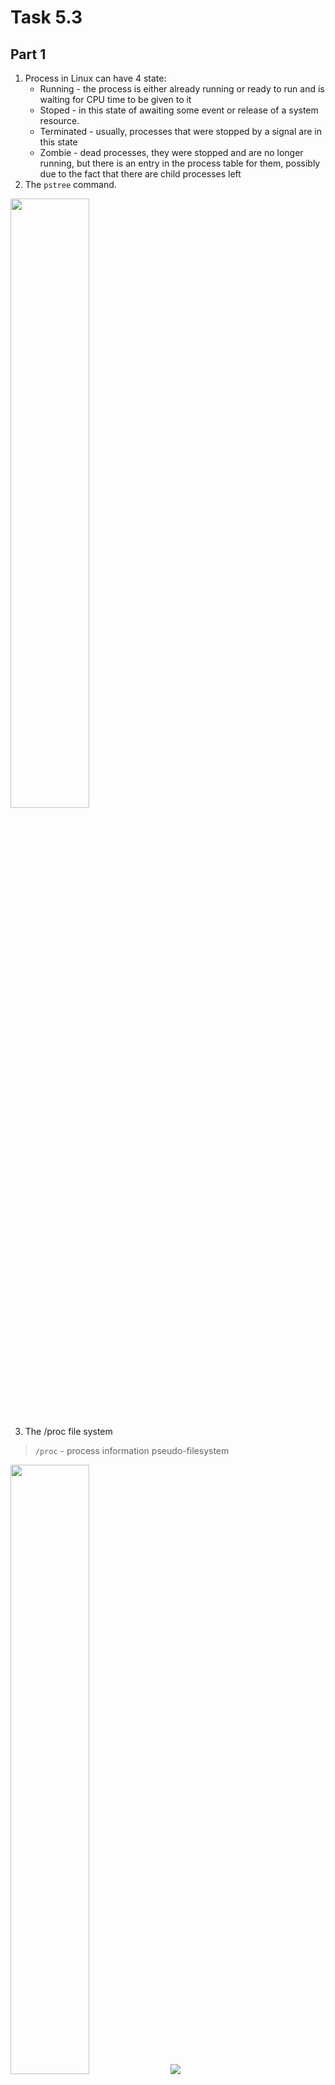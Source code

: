 # Task 5.3
## Part 1
1. Process in Linux can have 4 state:
    - Running - the process is either already running or ready to run and is waiting for CPU time to be given to it
    - Stoped - in this state of awaiting some event or release of a system resource.
    - Terminated - usually, processes that were stopped by a signal are in this state
    - Zombie - dead processes, they were stopped and are no longer running, but there is an entry in the process table for them, possibly due to the fact that there are child processes left
2. The `pstree` command. 

<img src="./screenshots/pstree.png" width="50%">

3. The /proc file system

> `/proc` - process information pseudo-filesystem


<img src="./screenshots/proc.png" width="50%">

<img src="./screenshots/proc_cmdline.png">

4. Information about processor

<img src="./screenshots/lscpu.png" width="50%">

5. The `ps` command information

<img src="./screenshots/ps_aux.png" width="50%">

6. Kernel and user process

> Kernel process have a PID from 1-999 and in ps information they display in `[]`

<img src="./screenshots/kernel_procces.png" width="50%">

> User process have a user and display like a commmon command

<img src="./screenshots/user_procces.png" >

7. List of process

<img src="./screenshots/stastus_proc.png" width="70%">

Status| Description
------|------------
R|running
D|waiting for writing
S|dont active
T|terminated
Z|zombie


8. Specific user process

<img src="./screenshots/vagrant_ps.png" width="80%">

9. Analyze tasks

<img src="./screenshots/vagrant_ps.png" width="80%">

> You can use ps with grep to filter and serching information

10. Top information display

<img src="./screenshots/top_with_filters.png" width="70%">

> Top dispay information about system workload  and information about processes

11. Top command user processes

<img src="./screenshots/top_user.png" width="80%">

12. Control top command

<img src="./screenshots/top_with_filters.png" width="50%">

> `top` allows to change priority of the process and kill the process.
> Also you can customize info using sort and filters

13. Sort content of the process by using %MEM

<img src="./screenshots/top_sort.png" width="80%">

14. `nice` and `renice` commands

<img src="./screenshots/renice_top_0.png" width="100%">

<img src="./screenshots/top_renice.png" width="1000%">

15. top change priority

<img src="./screenshots/nice_top.png" width="80%">

16. `kill` command 

<img src="./screenshots/kill_procces.png" width="700%">

> use `k` and set 6 or 9 signal 

Signal | Description
-------|-------------
1| Completion  
2| Interrupt
3| Quit
9| Kill
10| Bus error
11| Segmentation fault
15| Quit request
17| Stop
18| Stop signal sent from keyboard
19|Continue after stopping
28| Window change
30| User defined
31| User defined

17. `jobs` ,`fg` , `bg` and `nohup` commands

<img src="./screenshots/jobs_fg_bg.png" width="700%">

## Part 2

1. Use OpenSSH int the Windows 10

> to connect to the server use `ssh user@ip-adress -p 2222`

<img src="./screenshots/windows_open_ssh.png" width="50%">

> If you use pubkeyauthorization use ssh-agent service for seting private key

<img src="./screenshots/win_service_startup_type.png" width="50%">

> Add private key in ssh-agent base

<img src="./screenshots/add_private_ley.png" width="70%">
 
> Aslo can execute command and terminate session

<img src="./screenshots/ls%20from%20powershell.png" width="60%">

2. Set SSH on server

> configure sshd_config file for seting public key authorization and set 2222 port
and off PasswordAuthorization

<img src="./screenshots/sshd_config.png" width="70%">

<img src="./screenshots/disable_pasword.png">

> generate rsa keys 

<img src="./screenshots/key_gen_client.png" width="70%">

> copy rsa keys on a host 

<img src="./copy_id_rsa.png" width="50%">

> write rsa key in authorized_keys file

<img src="./screenshots/write_rsa.png" width="50%">

> connetcion by using putty

<img src="./screenshots/ubuntu_accsess.png" width="50%">

> connection by using openssh windows client

<img src="./screenshots/win_log_in.png" width="50%">

3. Keys for encryption SSH

> generate keys 

```
ssh-keygen -t rsa -b 2048
ssh-keygen -t edcsa -b 512
ssh-keygen -t ed25519 -b 512
```

<img src="./screenshots/key_gen_3.png" width="70%">

> copy keys on host

<img src="./screenshots/copy_pub_key.png" width="70%">

> rsa

<img src="./screenshots/write_rsa.png" >
<img src="./screenshots/connect_rsa.png" width="70%">

> ecdsa-sha2-nistp512

<img src="./screenshots/write_ecdsa.png" >
<img src="./screenshots/connect_ecdsa.png" width="70%">

> ed25519

<img src="./screenshots/write_ed.png" >
<img src="./screenshots/connect_ed.png" width="70%">

4. port-forwading

> set port forwarding in VB

<img src="./screenshots/port_forwading.png" width="70%">

> connect to the server

<img src="./screenshots/win_log_in.png" width="70%">

5. Traffic intercept 

> run tcpdump to intercept traffic and write in file

<img src="./screenshots/server_tcpdump.png">

> run ssh session

<img src="./screenshots/ssh_connect.png" width="90%">

> run telnet session

<img src="./screenshots/connect_telnet.png" width="50%">

> open data file in wireshark

<img src="./screenshots/wireshark_traffic.png" width="90%">

> explore telnet traffic 

<img src="./screenshots/telnet_password.png" width="80%">

> explore ssh traffic

<img src="./screenshots/ssh_traffic.png" width="90%">

> So we can say that dont recomend use telnet for remote connection 
